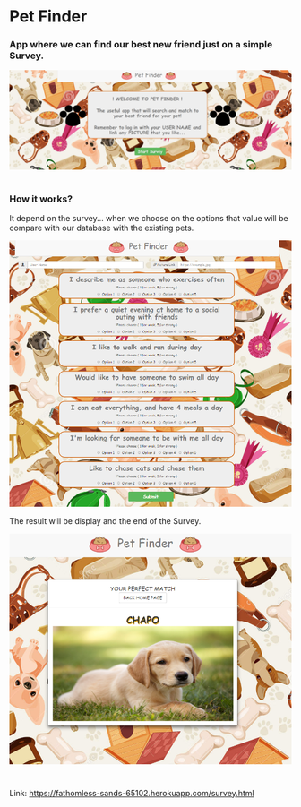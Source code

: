 # Pet Finder

### App where we can find our best new friend just on a simple Survey.
![alt text](https://github.com/marioiovanna/FriendFinder/blob/master/app/public/app-pic/main.PNG)

#
### How it works?
It depend on the survey... when we choose on the options that value will be compare with our database with the existing pets.

![alt text](https://github.com/marioiovanna/FriendFinder/blob/master/app/public/app-pic/survey.PNG)

The result will be display and the end of the Survey.

![alt text](https://github.com/marioiovanna/FriendFinder/blob/master/app/public/app-pic/result.PNG)

#
Link:  https://fathomless-sands-65102.herokuapp.com/survey.html
